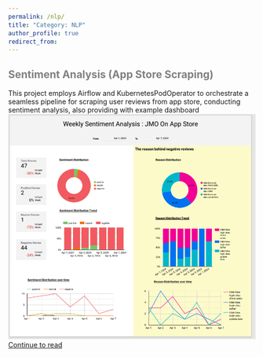 ```yaml
---
permalink: /nlp/
title: "Category: NLP"
author_profile: true
redirect_from: 
---
```


## <span style="color:grey"> Sentiment Analysis (App Store Scraping) </span>
This project employs Airflow and KubernetesPodOperator to orchestrate a seamless pipeline for scraping user reviews from app store, conducting sentiment analysis, also providing with example dashboard
![report](/images/jmo_report.png)
[Continue to read](../portfolio/etl-for-scraping/) 